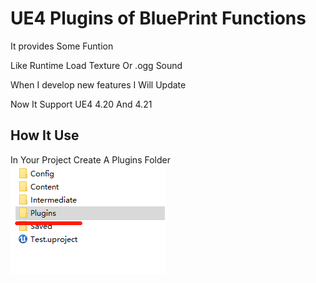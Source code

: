 # UE4 Plugins of BluePrint Functions

It provides Some Funtion 

Like Runtime Load Texture Or .ogg Sound

When I develop new features 
I Will Update

Now It Support UE4 4.20 And 4.21
## How It Use 
  In Your Project Create A Plugins Folder
  ![CreateAPluginFolder](https://raw.githubusercontent.com/ecg82465/TESTPlugins/master/Image/Git.png)
